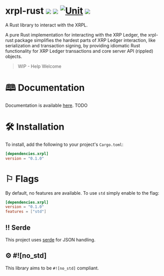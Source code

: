 # xrpl-rust ![](https://img.shields.io/crates/v/xrpl.svg) [![](https://docs.rs/xrpl/badge.svg)](https://docs.rs/xrpl) [![Unit](https://github.com/sephynox/xrpl-rust/actions/workflows/unit_test.yml/badge.svg)](https://github.com/sephynox/xrpl-rust/actions/workflows/unit_test.yml) ![](https://img.shields.io/badge/License-ISC-blue)

A Rust library to interact with the XRPL.

A pure Rust implementation for interacting with the XRP Ledger, the xrpl-rust package simplifies the hardest parts of XRP Ledger interaction, like serialization and transaction signing, by providing idiomatic Rust functionality for XRP Ledger transactions and core server API (rippled) objects.

> WIP - Help Welcome

# 🕮 Documentation

Documentation is available [here](https://docs.rs/xrpl). TODO

# 🛠 Installation

To install, add the following to your project's `Cargo.toml`:

```toml
[dependencies.xrpl]
version = "0.1.0"
```
# ⚐ Flags

By default, no features are available. To use `std` simply enable to the
flag:

```toml
[dependencies.xrpl]
version = "0.1.0"
features = ["std"]
```

## ‼ Serde

This project uses  [serde](https://serde.rs) for JSON handling.

## ⚙ #![no_std]

This library aims to be `#![no_std]` compliant.
